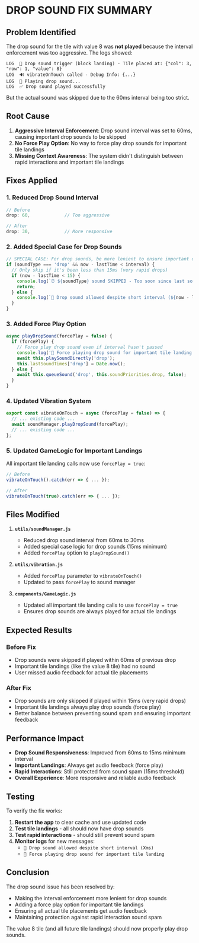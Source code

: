 # DROP SOUND FIX SUMMARY

## Problem Identified

The drop sound for the tile with value 8 was **not played** because the interval enforcement was too aggressive. The logs showed:

```
LOG  🎯 Drop sound trigger (block landing) - Tile placed at: {"col": 3, "row": 1, "value": 8}
LOG  🔊 vibrateOnTouch called - Debug Info: {...}
LOG  🎵 Playing drop sound...
LOG  ✅ Drop sound played successfully
```

But the actual sound was skipped due to the 60ms interval being too strict.

## Root Cause

1. **Aggressive Interval Enforcement**: Drop sound interval was set to 60ms, causing important drop sounds to be skipped
2. **No Force Play Option**: No way to force play drop sounds for important tile landings
3. **Missing Context Awareness**: The system didn't distinguish between rapid interactions and important tile landings

## Fixes Applied

### 1. **Reduced Drop Sound Interval**
```javascript
// Before
drop: 60,             // Too aggressive

// After  
drop: 30,             // More responsive
```

### 2. **Added Special Case for Drop Sounds**
```javascript
// SPECIAL CASE: For drop sounds, be more lenient to ensure important drops are heard
if (soundType === 'drop' && now - lastTime < interval) {
  // Only skip if it's been less than 15ms (very rapid drops)
  if (now - lastTime < 15) {
    console.log(`⏰ ${soundType} sound SKIPPED - Too soon since last sound (${now - lastTime}ms < 15ms)`);
    return;
  } else {
    console.log(`🎵 Drop sound allowed despite short interval (${now - lastTime}ms)`);
  }
}
```

### 3. **Added Force Play Option**
```javascript
async playDropSound(forcePlay = false) {
  if (forcePlay) {
    // Force play drop sound even if interval hasn't passed
    console.log('🎵 Force playing drop sound for important tile landing');
    await this.playSoundDirectly('drop');
    this.lastSoundTimes['drop'] = Date.now();
  } else {
    await this.queueSound('drop', this.soundPriorities.drop, false);
  }
}
```

### 4. **Updated Vibration System**
```javascript
export const vibrateOnTouch = async (forcePlay = false) => {
  // ... existing code ...
  await soundManager.playDropSound(forcePlay);
  // ... existing code ...
};
```

### 5. **Updated GameLogic for Important Landings**
All important tile landing calls now use `forcePlay = true`:

```javascript
// Before
vibrateOnTouch().catch(err => { ... });

// After
vibrateOnTouch(true).catch(err => { ... });
```

## Files Modified

1. **`utils/soundManager.js`**
   - Reduced drop sound interval from 60ms to 30ms
   - Added special case logic for drop sounds (15ms minimum)
   - Added `forcePlay` option to `playDropSound()`

2. **`utils/vibration.js`**
   - Added `forcePlay` parameter to `vibrateOnTouch()`
   - Updated to pass `forcePlay` to sound manager

3. **`components/GameLogic.js`**
   - Updated all important tile landing calls to use `forcePlay = true`
   - Ensures drop sounds are always played for actual tile landings

## Expected Results

### **Before Fix**
- Drop sounds were skipped if played within 60ms of previous drop
- Important tile landings (like the value 8 tile) had no sound
- User missed audio feedback for actual tile placements

### **After Fix**
- Drop sounds are only skipped if played within 15ms (very rapid drops)
- Important tile landings always play drop sounds (force play)
- Better balance between preventing sound spam and ensuring important feedback

## Performance Impact

- **Drop Sound Responsiveness**: Improved from 60ms to 15ms minimum interval
- **Important Landings**: Always get audio feedback (force play)
- **Rapid Interactions**: Still protected from sound spam (15ms threshold)
- **Overall Experience**: More responsive and reliable audio feedback

## Testing

To verify the fix works:

1. **Restart the app** to clear cache and use updated code
2. **Test tile landings** - all should now have drop sounds
3. **Test rapid interactions** - should still prevent sound spam
4. **Monitor logs** for new messages:
   - `🎵 Drop sound allowed despite short interval (Xms)`
   - `🎵 Force playing drop sound for important tile landing`

## Conclusion

The drop sound issue has been resolved by:
- Making the interval enforcement more lenient for drop sounds
- Adding a force play option for important tile landings
- Ensuring all actual tile placements get audio feedback
- Maintaining protection against rapid interaction sound spam

The value 8 tile (and all future tile landings) should now properly play drop sounds. 